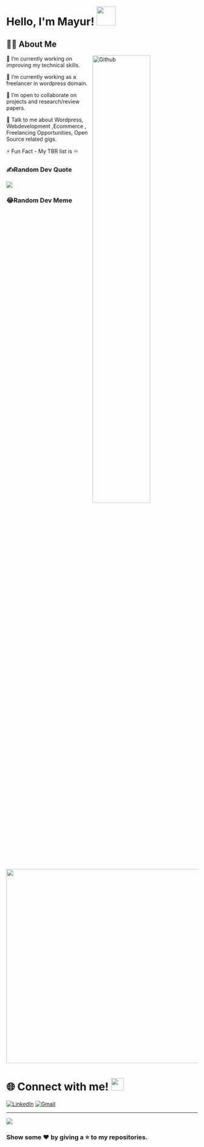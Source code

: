 
# Hello, I'm Mayur! <img src = "https://raw.githubusercontent.com/MartinHeinz/MartinHeinz/master/wave.gif" height = 50px> 


<h2> 👩‍💻 About Me </h2>

<img width="55%" align="right" alt="Github" src="https://raw.githubusercontent.com/onimur/.github/master/.resources/git-header.svg" />


🔭 I’m currently working on improving my technical skills.

🌱 I’m currently working as a freelancer in wordpress domain.  

🤝 I’m open to collaborate on projects and research/review papers. 

💬 Talk to me about Wordpress, Webdevelopment ,Ecommerce , Freelancing Opportunities, Open Source related gigs.

⚡ Fun Fact -  My TBR list is ♾
 

### ✍️Random Dev Quote
![](https://quotes-github-readme.vercel.app/api?type=horizontal&theme=tokyonight)

### 😂Random Dev Meme
<img align ='center' src="https://random-memer.herokuapp.com/" width="512px"/>

# 🌐 Connect with me! <img src='https://raw.githubusercontent.com/ShahriarShafin/ShahriarShafin/main/Assets/handshake.gif' height="33px">
[![LinkedIn](https://img.shields.io/badge/LinkedIn-%230077B5.svg?logo=linkedin&logoColor=white)](https://linkedin.com/in/mayur-khuman-918325159/) 
[![Gmail](https://img.shields.io/badge/Gmail-D14836?logo=gmail&logoColor=white)](mailto:khumanmayur1999@gmail.com)
  


---

[![](https://visitcount.itsvg.in/api?id=shivani6320&icon=0&color=4)](https://visitcount.itsvg.in)

### Show some ❤ by giving a ⭐ to my repositories.






